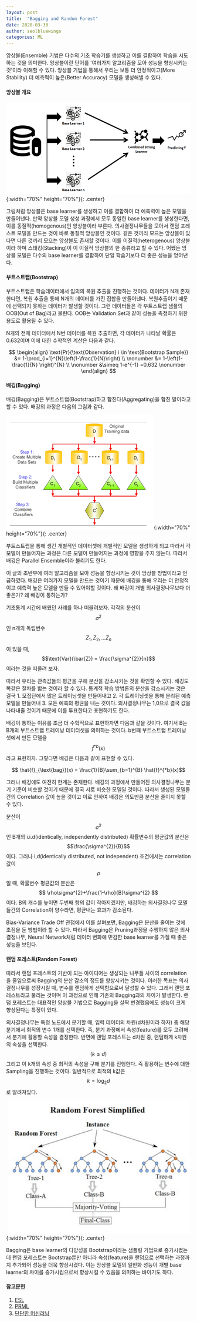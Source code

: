 ```yaml
---
layout: post
title:  "Bagging and Random Forest"
date: 2020-03-30
author: seolbluewings
categories: ML
---
```


앙상블(Ensemble) 기법은 다수의 기초 학습기를 생성하고 이를 결합하여 학습을 시도하는 것을 의미한다. 앙상블이란 단어를 '여러가지 알고리즘을 모아 성능을 향상시키는 것'이라 이해할 수 있다. 앙상블 기법을 통해서 우리는 보통 더 안정적이고(More Stability) 더 예측력이 높은(Better Accuracy) 모델을 생성해낼 수 있다.

#### 앙상블 개요

![BA](https://github.com/seolbluewings/seolbluewings.github.io/blob/master/assets/Ensemble.png?raw=true){:width="70%" height="70%"}{: .center}

그림처럼 앙상블은 base learner를 생성하고 이를 결합하여 더 예측력이 높은 모델을 만들어낸다. 만약 앙상블 모델 생성 과정에서 모두 동일한 base learner를 생성한다면, 이를 동질적(homogenous)인 앙상블이라 부른다. 의사결정나무들을 모아서 랜덤 포레스트 모델을 만드는 것이 바로 동질적 앙상블인 것이다. 같은 것끼리 모으는 앙상블이 있다면 다른 것끼리 모으는 앙상블도 존재할 것이다. 이를 이질적(heterogenous) 앙상블이라 하며 스태킹(Stacking)이 이 이질적 앙상블의 한 종류라고 할 수 있다. 어쨌든 앙상블 모델은 다수의 base learner를 결합하여 단일 학습기보다 더 좋은 성능을 얻어낸다.

#### 부트스트랩(Bootstrap)

부트스트랩은 학습데이터에서 임의의 복원 추출을 진행하는 것이다. 데이터가 N개 존재한다면, 복원 추출을 통해 N개의 데이터를 가진 집합을 만들어낸다. 복원추출이기 때문에 선택되지 못하는 데이터가 발생할 것이다. 그런 데이터들은 각 부트스트랩 샘플의 OOB(Out of Bag)라고 불린다. OOB는 Validation Set과 같이 성능을 측정하기 위한 용도로 활용될 수 있다.

N개의 전체 데이터에서 N번 데이터를 복원 추출하면, 각 데이터가 나타날 확률은 0.632이며 이에 대한 수학적인 계산은 다음과 같다.

$$
\begin{align}
\text{Pr}(\text{Observation} i \in \text{Bootstrap Sample}) &= 1-\prod_{i=1}^{N}\left(1-\frac{1}{N}\right) \\ \nonumber
&= 1-\left(1-\frac{1}{N}  \right)^{N} \\ \nonumber
&\simeq 1-e^{-1} =0.632 \nonumber
\end{align}
$$

#### 배깅(Bagging)

배깅(Bagging)은 부트스트랩(Bootstrap)하고 합친다(Aggregating)을 합친 말이라고 할 수 있다. 배깅의 과정은 다음의 그림과 같다.

![BA](https://github.com/seolbluewings/seolbluewings.github.io/blob/master/assets/Bagging.PNG?raw=true){:width="70%" height="70%"}{: .center}

부트스트랩을 통해 생긴 개별적인 데이터셋에 개별적인 모델을 생성하게 되고 따라서 각 모델이 만들어지는 과정은 다른 모델이 만들어지는 과정에 영향을 주지 않는다. 따라서 배깅은 Parallel Ensemble이라 불리기도 한다.

이 글의 초반부에 여러 알고리즘을 모아 성능을 향상시키는 것이 앙상블 방법이라고 언급하였다. 배깅은 여러가지 모델을 만드는 것이기 때문에 배깅을 통해 우리는 더 안정적이고 예측력 높은 모델을 만들 수 있어야할 것이다. 왜 배깅이 개별 의사결정나무보다 더 좋은가? 왜 배깅이 통하는가?

기초통계 시간에 배웠던 사례를 하나 떠올려보자. 각각의 분산이 $$\sigma^{2}$$인 n개의 독립변수 $$Z_{1},Z_{2},...Z_{n}$$이 있을 때, $$\text{Var}(\bar{Z}) = \frac{\sigma^{2}}{n}$$ 이라는 것을 떠올려 보자.

따라서 우리는 관측값들의 평균을 구해 분산을 감소시키는 것을 확인할 수 있다. 배깅도 똑같은 절차를 밟는 것이라 할 수 있다. 통계적 학습 방법론의 분산을 감소시키는 것은 결국 1. 모집단에서 많은 트레이닝셋을 만들어내고 2. 각 트레이닝셋을 통해 분리된 예측 모델을 만들어내 3. 모든 예측의 평균을 내는 것이다. 의사결정나무는 1,0으로 결국 값을 나타내줄 것이기 때문에 이를 투표한다고 표현하기도 한다.

배깅이 통하는 이유를 조금 더 수학적으로 표현하자면 다음과 같을 것이다. 여기서 B는 B개의 부트스트랩 트레이닝 데이터셋을 의미하는 것이다. b번째 부트스트랩 트레이닝셋에서 만든 모델을 $$\hat{f}^{*b}(x)$$ 라고 표현하자. 그렇다면 배깅은 다음과 같이 표현할 수 있다.

$$ \hat{f}_{\text{bag}}(x) = \frac{1}{B}\sum_{b=1}^{B} \hat{f}^{*b}(x)$$

그러나 배깅에도 여전히 한계는 존재한다. 배깅의 과정에서 만들어진 의사결정나무는 분기 기준이 비슷할 것이기 때문에 결국 서로 비슷한 모델일 것이다. 따라서 생성된 모델들 간의 Correlation 값이 높을 것이고 이로 인하여 배깅은 의도만큼 분산을 줄이지 못할 수 있다.

분산이 $$\sigma^{2}$$인 B개의 i.i.d(identically, independently distributed) 확률변수의 평균값의 분산은 $$\frac{\sigma^{2}}{B}$$이다. 그러나 i,d(identically distributed, not independent) 조건에서는 correlation 값이 $$\rho$$일 때, 확률변수 평균값의 분산은 $$ \rho\sigma^{2}+\frac{1-\rho}{B}\sigma^{2} $$ 이다. B의 개수를 높이면 두번째 항의 값이 작아지겠지만, 배깅하는 의사결정나무 모델들간의 Correlation이 양수라면, 평균내는 효과가 감소된다.

Bias-Variance Trade Off 관점에서 이를 살펴보면, Bagging은 분산을 줄이는 것에 초점을 둔 방법이라 할 수 있다. 따라서 Bagging은 Pruning과정을 수행하지 않은 의사결정나무, Neural Network처럼 데이터 변화에 민감한 base learner를 가질 때 좋은 성능을 보인다.

#### 랜덤 포레스트(Random Forest)

따라서 랜덤 포레스트의 기반이 되는 아이디어는 생성되는 나무들 사이의 correlation을 줄임으로써 Bagging의 분산 감소의 정도를 향상시키는 것이다. 이러한 목표는 의사결정나무를 성장시킬 때, 변수를 랜덤하게 선택함으로써 달성할 수 있다. 그래서 랜덤 포레스트라고 불리는 것이며 이 과정으로 인해 기존의 Bagging과의 차이가 발생한다. 랜덤 포레스트는 대표적인 앙상블 기법으로 Bagging을 살짝 변경했음에도 성능이 크게 향상된다는 특징이 있다.

의사결정나무는 특정 노드에서 분기할 때, 입력 데이터의 차원(d차원이라 하자) 중 해당 분기에서 최적의 변수 1개를 선택한다. 즉, 분기 과정에서 속성(feature)를 모두 고려해서 분기에 활용할 속성을 결정한다. 반면에 랜덤 포레스트는 d차원 중, 랜덤하게 k차원의 속성을 선택한다. $$(k \leq d)$$ 그리고 이 k개의 속성 중 최적의 속성을 구해 분기를 진행한다. 즉 활용하는 변수에 대한 Sampling을 진행하는 것이다. 일반적으로 최적의 k값은 $$k=\log_{2}{d}$$ 로 알려져있다.

![BA](https://github.com/seolbluewings/seolbluewings.github.io/blob/master/assets/RF.PNG?raw=true){:width="70%" height="70%"}{: .center}

Bagging은 base learner의 다양성을 Bootstrap이라는 샘플링 기법으로 증가시켰는데 랜덤 포레스트는 Bootstrap뿐만 아니라 속성(feature)을 랜덤으로 선택하는 과정까지 추가되어 성능을 더욱 향상시켰다. 이는 앙상블 모델의 일반화 성능이 개별 base learner의 차이를 증가시킴으로써 향상시킬 수 있음을 의미하는 바이기도 하다.


#### 참고문헌

1. [ESL](https://web.stanford.edu/~hastie/Papers/ESLII.pdf)
2. [PRML](http://users.isr.ist.utl.pt/~wurmd/Livros/school/Bishop%20-%20Pattern%20Recognition%20And%20Machine%20Learning%20-%20Springer%20%202006.pdf)
2. [단단한 머신러닝](http://www.yes24.com/Product/Goods/88440860)










